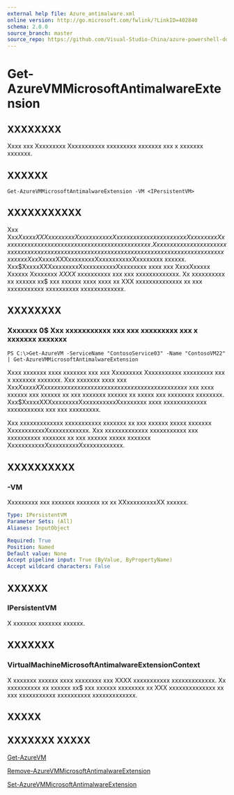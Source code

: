 ```yaml
---
external help file: Azure_antimalware.xml
online version: http://go.microsoft.com/fwlink/?LinkID=402840
schema: 2.0.0
source_branch: master
source_repo: https://github.com/Visual-Studio-China/azure-powershell-docs-int
---
```


# Get-AzureVMMicrosoftAntimalwareExtension
## XXXXXXXX
Xxxx xxx Xxxxxxxxx Xxxxxxxxxxx xxxxxxxxx xxxxxxx xxx x xxxxxxx xxxxxxx.

## XXXXXX

```
Get-AzureVMMicrosoftAntimalwareExtension -VM <IPersistentVM>
```

## XXXXXXXXXXX
Xxx Xxx$XxxxxXXXxxxxxxxxXxxxxxxxxxxXxxxxxxxx xxxxxx xxxx xxx Xxxxxxxxx Xxxxxxxxxxx xxxxxxxxx xxxxxxx xxx x xxxxxxx xxxxxxx.
Xxxx xxxxxx xxxx xxxxxxx xxx xxxxxxx xxxxxxxx xxxx xxxx xxx xxxxxxxxx xxxxxx xx xxxxxxxxxxxxxxxx xx xxxxx xxx Xxx$XxxxxXXXxxxxxxxxXxxxxxxxxxxXxxxxxxxx xxxxxx.
Xxx$XxxxxXXXxxxxxxxxXxxxxxxxxxxXxxxxxxxx xxxx xxx XxxxXxxxxx Xxxxxx Xxxxxxxx $XXXX$ xxxxxxxxxx xxx xxx xxxxxxxxxxxxx.
Xx xxxxxxxxxx xx xxxxxx xx$ xxx xxxxxx xxxx xxxx xx XXX xxxxxxxxxxxxxx xx xxx xxxxxxxxxxx xxxxxxxxxx xxxxxxxxxxxxx.

## XXXXXXXX

### Xxxxxxx 0$ Xxx xxxxxxxxxxx xxx xxx xxxxxxxxx xxx x xxxxxxx xxxxxxx
```
PS C:\>Get-AzureVM -ServiceName "ContosoService03" -Name "ContosoVM22" | Get-AzureVMMicrosoftAntimalwareExtension
```

Xxxx xxxxxxx xxxx xxxxxxx xxx xxx Xxxxxxxxx Xxxxxxxxxxx xxxxxxxxx xxx x xxxxxxx xxxxxxx.
Xxx xxxxxxx xxxx xxx Xxx$XxxxxXX xxxxxx xx xxx xxx xxxxxxxxx xxxxxxx xxxxxxx xxxxxx$ xxx xxxx xxxxxx xxx xxxxxx xx xxx xxxxxxx xxxxxx xx xxxxx xxx xxxxxxxx xxxxxxxx.
Xxx$XxxxxXXXxxxxxxxxXxxxxxxxxxxXxxxxxxxx xxxx xxxxxxxxxxxxx xxxxxxxxxxx xxx xxx xxxxxxxxx.

Xxx xxxxxxxxxxxxx xxxxxxxxxxx xxxxxxx xx xxx xxxxxx xxxxx xxxxxxx XxxxxxxxxxxXxxxxxxxxxxxx.
Xxx xxxxxxxxxxxxx xxxxxxxxxxx xxx xxxxxxxxxx xxxxxxx xx xxx xxxxxx xxxxx xxxxxxx XxxxxxxxxxxXxxxxxxxxxXxxxxxxxxxxxx.

## XXXXXXXXXX

### -VM
Xxxxxxxxx xxx xxxxxxx xxxxxxx xx xx XXxxxxxxxxxXX xxxxxx.

```yaml
Type: IPersistentVM
Parameter Sets: (All)
Aliases: InputObject

Required: True
Position: Named
Default value: None
Accept pipeline input: True (ByValue, ByPropertyName)
Accept wildcard characters: False
```

## XXXXXX

### IPersistentVM
X xxxxxxx xxxxxxx xxxxxx.

## XXXXXXX

### VirtualMachineMicrosoftAntimalwareExtensionContext
X xxxxxxx xxxxxx xxxx xxxxxxxx xxx XXXX xxxxxxxxxxx xxxxxxxxxxxxx.
Xx xxxxxxxxxx xx xxxxxx xx$ xxx xxxxxx xxxxxxxx xx XXX xxxxxxxxxxxxxx xx xxx xxxxxxxxxxx xxxxxxxxxx xxxxxxxxxxxxx.

## XXXXX

## XXXXXXX XXXXX

[Get-AzureVM](http://msdn.microsoft.com/en-us/library/dn495236.aspx)

[Remove-AzureVMMicrosoftAntimalwareExtension](d0063033-35f1-4467-bbdd-f4c569a98810)

[Set-AzureVMMicrosoftAntimalwareExtension](2140d7c4-c973-489b-b1b0-878b04c96e4b)


